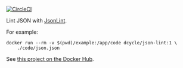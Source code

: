 [![CircleCI](https://circleci.com/gh/dcycle/docker-json-lint.svg?style=svg)](https://circleci.com/gh/dcycle/docker-json-lint)

Lint JSON with [JsonLint](https://github.com/zaach/jsonlint).

For example:

    docker run --rm -v $(pwd)/example:/app/code dcycle/json-lint:1 \
        ./code/json.json

See [this project on the Docker Hub](https://hub.docker.com/r/dcycle/json-lint/).

